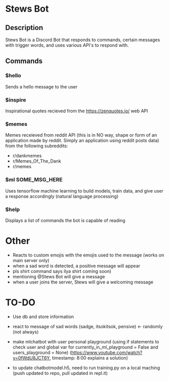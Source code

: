 # Stews Bot

## Description
Stews Bot is a Discord Bot that responds to commands, certain messages with trigger words, and uses various API's to respond with.

## Commands

### $hello
Sends a hello message to the user

### $inspire
Inspirational quotes recieved from the https://zenquotes.io/ web API

### $memes
Memes receieved from reddit API (this is in NO way, shape or form of an application made by reddit. Simply an application using reddit posts data) from the following subreddits:
- r/dankmemes
- r/Memes_Of_The_Dank
- r/memes

### $ml SOME_MSG_HERE
Uses tensorflow machine learning to build models, train data, and give user a response accordingly (natural language processing)

### $help
Displays a list of commands the bot is capable of reading

# Other
- Reacts to custom emojis with the emojis used to the message (works on main server only)
- when a sad word is detected, a positive message will appear
- pls shirt command says ilya shirt coming soon)
- mentioning @Stews Bot will give a message
- when a user joins the server, Stews will give a welcoming message

# TO-DO 
- Use db and store information
- react to message of sad words (sadge, itsokitsok, pensive) <- randomly (not always)
- make mlchatbot with user personal playground (using if statements to check user and global var for currently_in_ml_playground = False and users_playground = None) (https://www.youtube.com/watch?v=0fWdU8JCT6Y, timestamp: 8:00 explains a solution)




- to update chatbotmodel.h5, need to run training.py on a local maching (push updated to repo, pull updated in repl.it)
